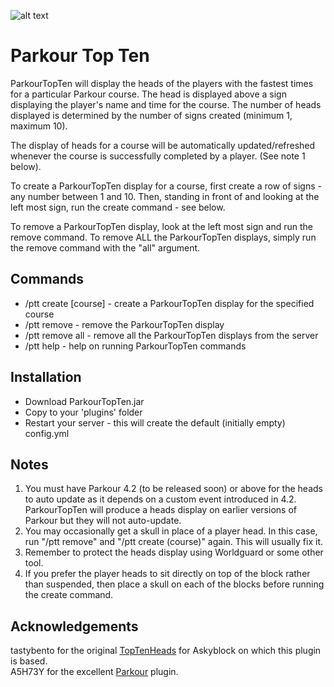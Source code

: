 ![alt text](https://www.spigotmc.org/attachments/2017-08-24_00-20-35-png.274565/ "Parkour Top Ten")

# Parkour Top Ten

ParkourTopTen will display the heads of the players with the fastest times for a particular Parkour course. The head is displayed above a sign displaying the player's name and time for the course. The number of heads displayed is determined by the number of signs created (minimum 1, maximum 10).

The display of heads for a course will be automatically updated/refreshed whenever the course is successfully completed by a player. (See note 1 below).

To create a ParkourTopTen display for a course, first create a row of signs - any number between 1 and 10. Then, standing in front of and looking at the left most sign, run the create command - see below.

To remove a ParkourTopTen display, look at the left most sign and run the remove command.
To remove ALL the ParkourTopTen displays, simply run the remove command with the "all" argument.

## Commands
* /ptt create [course] - create a ParkourTopTen display for the specified course
* /ptt remove - remove the ParkourTopTen display
* /ptt remove all - remove all the ParkourTopTen displays from the server
* /ptt help - help on running ParkourTopTen commands

## Installation
* Download ParkourTopTen.jar
* Copy to your 'plugins' folder
* Restart your server - this will create the default (initially empty) config.yml

## Notes
1. You must have Parkour 4.2 (to be released soon) or above for the heads to auto update as it depends on a custom event introduced in 4.2. ParkourTopTen will produce a heads display on earlier versions of Parkour but they will not auto-update.
2. You may occasionally get a skull in place of a player head. In this case, run "/ptt remove" and "/ptt create (course)" again. This will usually fix it.
3. Remember to protect the heads display using Worldguard or some other tool.
4. If you prefer the player heads to sit directly on top of the block rather than suspended, then place a skull on each of the blocks before running the create command.


## Acknowledgements
tastybento for the original [TopTenHeads](https://github.com/tastybento/TopTenHeads) for Askyblock on which this plugin is based.<br>
A5H73Y for the excellent [Parkour](https://github.com/A5H73Y/Parkour) plugin.

